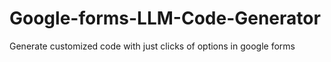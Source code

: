 # Google-forms-LLM-Code-Generator
Generate customized code with just clicks of options in google forms
